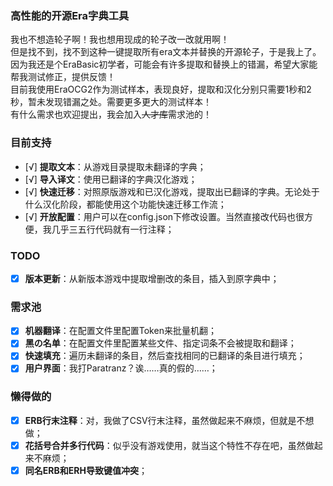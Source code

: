 ### 高性能的开源Era字典工具
我也不想造轮子啊！我也想用现成的轮子改一改就用啊！  
但是找不到，找不到这种一键提取所有era文本并替换的开源轮子，于是我上了。  
因为我还是个EraBasic初学者，可能会有许多提取和替换上的错漏，希望大家能帮我测试修正，提供反馈！  
目前我使用EraOCG2作为测试样本，表现良好，提取和汉化分别只需要1秒和2秒，暂未发现错漏之处。需要更多更大的测试样本！  
有什么需求也欢迎提出，我会加入~~人才库~~需求池的！  
### 目前支持
- [√] **提取文本**：从游戏目录提取未翻译的字典；
- [√] **导入译文**：使用已翻译的字典汉化游戏；
- [√] **快速迁移**：对照原版游戏和已汉化游戏，提取出已翻译的字典。无论处于什么汉化阶段，都能使用这个功能快速迁移工作流；
- [√] **开放配置**：用户可以在config.json下修改设置。当然直接改代码也很方便，我几乎三五行代码就有一行注释；
### TODO
- [x] **版本更新**：从新版本游戏中提取增删改的条目，插入到原字典中；
### 需求池
- [x] **机器翻译**：在配置文件里配置Token来批量机翻；
- [x] **黑の名单**：在配置文件里配置某些文件、指定词条不会被提取和翻译；
- [x] **快速填充**：遍历未翻译的条目，然后查找相同的已翻译的条目进行填充；
- [x] **用户界面**：我打Paratranz？诶……真的假的……；
### 懒得做的
- [x] **ERB行末注释**：对，我做了CSV行末注释，虽然做起来不麻烦，但就是不想做；
- [x] **花括号合并多行代码**：似乎没有游戏使用，就当这个特性不存在吧，虽然做起来不麻烦；
- [x] **同名ERB和ERH导致键值冲突**；
